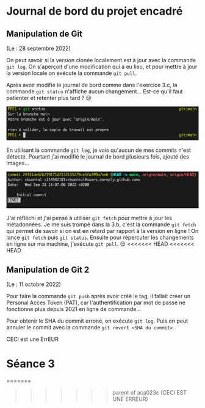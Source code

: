 # Journal de bord du projet encadré

## Manipulation de Git

(Le : 28 septembre 2022)

On peut savoir si la version clonée localement est à jour avec la commande `git log`. On s'aperçoit d'une modification qui a eu lieu, et pour mettre à jour la version locale on exécute la commande `git pull`.

Après avoir modifié le journal de bord comme dans l'exercice 3.c, la commande `git status` n'affiche aucun changement... Est-ce qu'il faut patienter et retenter plus tard ? :confused:

![la commande ne détecte pas les modifications de la version en ligne](erreur_synchro.png)

En utilisant la commande `git log`, je vois qu'aucun de mes commits n'est détecté. Pourtant j'ai modifié le journal de bord plusieurs fois, ajouté des images...

![git log ne détecte pas les commits faits en ligne](erreur_log.png)

J'ai réfléchi et j'ai pensé à utiliser `git fetch` pour mettre à jour les métadonnées. Je me suis trompé dans la 3.b, c'est la commande `git fetch` qui permet de savoir si on est en retard par rapport à la version en ligne ! On lance `git fetch` puis `git status`. Ensuite pour répercuter les changements en ligne sur ma machine, j'exécute `git pull`. :relieved:
<<<<<<< HEAD
<<<<<<< HEAD

## Manipulation de Git 2

(Le : 11 octobre 2022)

Pour faire la commande `git push` après avoir créé le tag, il fallait créer un Personal Acces Token (PAT), car l'authentification par mot de passe ne fonctionne plus depuis 2021 en ligne de commande...

Pour obtenir le SHA du commit erroné, on exécute `git log`. Puis on peut annuler le commit avec la commande `git revert <SHA du commit>`.


CECI est une ErrEUR

# Séance 3


=======
>>>>>>> parent of aca023c (CECI EST UNE ERREUR)
